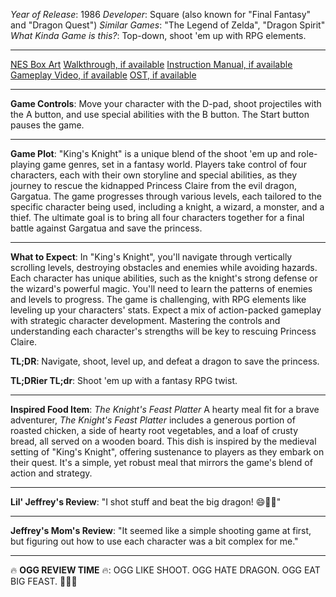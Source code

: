 *Year of Release*: 1986
*Developer*: Square (also known for "Final Fantasy" and "Dragon Quest")
*Similar Games*: "The Legend of Zelda", "Dragon Spirit"
*What Kinda Game is this?*: Top-down, shoot 'em up with RPG elements.

---
[NES Box Art](https://www.google.com/search?tbm=isch&q=NES+Box+Art+King%27s+Knight) 
[Walkthrough, if available](https://www.google.com/search?q=Walkthrough+NES+King%27s+Knight)
[Instruction Manual, if available](https://www.google.com/search?q=NES+Instruction+Manual+King%27s+Knight)
[Gameplay Video, if available](https://www.youtube.com/results?search_query=gameplay+NES+King%27s+Knight) 
[OST, if available](https://www.youtube.com/results?search_query=NES+King%27s+Knight+OST)

- - -
**Game Controls**:
Move your character with the D-pad, shoot projectiles with the A button, and use special abilities with the B button. The Start button pauses the game.

- - -
**Game Plot**: 
"King's Knight" is a unique blend of the shoot 'em up and role-playing game genres, set in a fantasy world. Players take control of four characters, each with their own storyline and special abilities, as they journey to rescue the kidnapped Princess Claire from the evil dragon, Gargatua. The game progresses through various levels, each tailored to the specific character being used, including a knight, a wizard, a monster, and a thief. The ultimate goal is to bring all four characters together for a final battle against Gargatua and save the princess.

- - -
**What to Expect**: 
In "King's Knight", you'll navigate through vertically scrolling levels, destroying obstacles and enemies while avoiding hazards. Each character has unique abilities, such as the knight's strong defense or the wizard's powerful magic. You'll need to learn the patterns of enemies and levels to progress. The game is challenging, with RPG elements like leveling up your characters' stats. Expect a mix of action-packed gameplay with strategic character development. Mastering the controls and understanding each character's strengths will be key to rescuing Princess Claire.

**TL;DR**:
Navigate, shoot, level up, and defeat a dragon to save the princess.

**TL;DRier TL;dr**: 
Shoot 'em up with a fantasy RPG twist.

---
**Inspired Food Item**: *The Knight's Feast Platter*
A hearty meal fit for a brave adventurer, *The Knight's Feast Platter* includes a generous portion of roasted chicken, a side of hearty root vegetables, and a loaf of crusty bread, all served on a wooden board. This dish is inspired by the medieval setting of "King's Knight", offering sustenance to players as they embark on their quest. It's a simple, yet robust meal that mirrors the game's blend of action and strategy.

---
**Lil' Jeffrey's Review**: "I shot stuff and beat the big dragon! 😄🐉💥"

---
**Jeffrey's Mom's Review**: "It seemed like a simple shooting game at first, but figuring out how to use each character was a bit complex for me."

---
🔥 **OGG REVIEW TIME** 🔥: OGG LIKE SHOOT. OGG HATE DRAGON. OGG EAT BIG FEAST. 🍗🐉👊